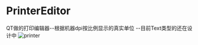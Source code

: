 # PrinterEditor
QT做的打印编辑器--根据机器dpi按比例显示的真实单位
--目前Text类型的还在设计中
![printer](https://user-images.githubusercontent.com/46430806/157574251-92d70e37-dcaf-4b84-91ee-e4e991bc4668.png)
